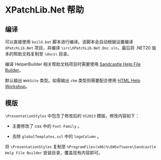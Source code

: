 # XPatchLib.Net 帮助

## 编译

可以直接使用 `build.bat` 脚本进行编译。该脚本会自动根据设置编译 `XPatchLib.Net` 项目，并编译 `\src\XPatchLib.Net.Doc.sln`，最后将 .NET20 版本的帮助文档复制至 `\docs\` 目录。

编译 HelperBuilder 相关帮助文档项目时需要使用 [Sandcastle Help File Builder](https://github.com/EWSoftware/SHFB/releases)。

默认输出 `WebSite` 类型。如需输出 `chm` 类型则需要配合使用 [HTML Help Workshop](http://www.microsoft.com/en-us/download/details.aspx?id=21138)。

## 模版

`\PresentationStyles` 中包含了修改后的 `VS2013` 模版，修改内容如下：

* 主要修改了 css 中的 `Font-Family` 。

* 去除 `globalTemplates.xsl` 中的 `logoColumn` 。

将 `\PresentationStyles` 复制至 `%ProgramFiles(x86)%\EWSoftware\Sandcastle Help File Builder` 安装目录，覆盖现有内容即可。